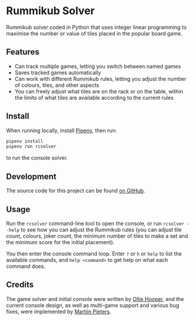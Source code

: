 # Rummikub Solver

Rummikub solver coded in Python that uses integer linear programming to maximise the number or value of tiles placed in the popular board game.

## Features

- Can track multiple games, letting you switch between named games
- Saves tracked games automatically
- Can work with different Rummikub rules, letting you adjust the number of colours, tiles, and other aspects
- You can freely adjust what tiles are on the rack or on the table, within the limits of what tiles are available according to the current rules

## Install

When running locally, install [Pipenv], then run:

```bash
pipenv install
pipenv run rcsolver
```

to run the console solver.

## Development

The source code for this project can be found [on GitHub][gh].

## Usage

Run the `rcsolver` command-line tool to open the console, or run `rcsolver --help` to see how you can adjust the Rummikub rules (you can adjust tile count, colours, joker count, the minimum number of tiles to make a set and the minimum score for the initial placement).

You then enter the console command loop. Enter `?` or `h` or `help` to list the available commands, and `help <command>` to get help on what each command does.

## Credits

The game solver and initial console were written by [Ollie Hooper][oh], and the current console design, as well as multi-game support and various bug fixes, were implemented by [Martijn Pieters][mp].

[Pipenv]: https://pipenv.readthedocs.io/
[gh]: https://github.com/Ollie-Hooper/RummikubSolver
[oh]: https://github.com/Ollie-Hooper
[mp]: https://github.com/mjpieters
